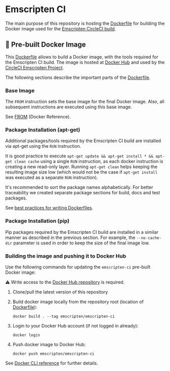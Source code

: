 # Emscripten CI

The main purpose of this repository is hosting the [Dockerfile](./Dockerfile) 
for building the Docker image used for the 
[Emscripten CircleCI build](https://circleci.com/gh/emscripten-core/emscripten).   

## :whale: Pre-built Docker Image 
This [Dockerfile](./Dockerfile) allows to build a Docker image, with the tools 
required for the Emscripten CI build. The image is hosted at 
[Docker Hub](https://hub.docker.com/r/emscripten/emscripten-ci) and used 
by the [CircleCI Emscripten Project](https://circleci.com/gh/emscripten-core/emscripten). 

The following sections describe the important parts of the [Dockerfile](./Dockerfile). 
### Base Image
The `FROM` instruction sets the base image for the final Docker image. Also, all subsequent instructions are executed using this base image. 

See [FROM](https://docs.docker.com/engine/reference/builder/#from) (Docker Reference).   

### Package Installation (apt-get)
Additional packages/tools required by the Emscripten CI build are installed via apt-get using the `RUN` instruction.

It is good practice to execute `apt-get update && apt-get install * && apt-get clean cache` using a single `RUN` instruction, as each docker instruction is creating a new read-only layer. Running `apt-get clean` helps keeping the resulting image size low (which would not be the case if `apt-get install` was executed as a separate `RUN` instruction).

It's recommended to sort the package names alphabetically. For better traceability we created separate package sections for build, docs and test packages.  

See [best practices for writing Dockerfiles](https://docs.docker.com/develop/develop-images/dockerfile_best-practices/).   

### Package Installation (pip)  

Pip packages required by the Emscripten CI build are installed in a similar manner as described in the previous section. For example, the `--no-cache-dir` parameter is used in order to keep the size of the final image low. 

### Building the image and pushing it to Docker Hub

Use the following commands for updating the `emscripten-ci` pre-built Docker image:

:warning: Write access to the [Docker Hub repository](https://hub.docker.com/r/emscripten/emscripten-ci) is required. 

1. Clone/pull the latest version of this repository

1. Build docker image locally from the repository root (location of [Dockerfile](/Dockerfile)):
    
    `docker build . --tag emscripten/emscripten-ci` 
  
1. Login to your Docker Hub account (if not logged in already):

    `docker login`
      
1. Push docker image to Docker Hub:
    
    `docker push emscripten/emscripten-ci`
    
See [Docker CLI reference](https://docs.docker.com/engine/reference/commandline/cli/) for further details.
